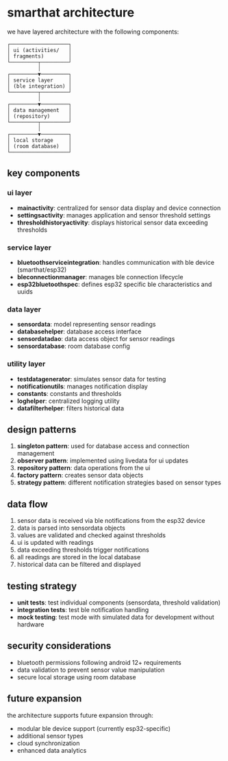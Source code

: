 # smarthat architecture

we have layered architecture with the following components:

```
┌───────────────────┐
│ ui (activities/   │
│ fragments)        │
└─────────┬─────────┘
          │
┌─────────▼─────────┐
│ service layer     │
│ (ble integration) │
└─────────┬─────────┘
          │
┌─────────▼─────────┐
│ data management   │
│ (repository)      │
└─────────┬─────────┘
          │
┌─────────▼─────────┐
│ local storage     │
│ (room database)   │
└───────────────────┘
```

## key components

### ui layer

- **mainactivity**: centralized for sensor data display and device connection
- **settingsactivity**: manages application and sensor threshold settings
- **thresholdhistoryactivity**: displays historical sensor data exceeding thresholds

### service layer

- **bluetoothserviceintegration**: handles communication with ble device (smarthat/esp32)
- **bleconnectionmanager**: manages ble connection lifecycle
- **esp32bluetoothspec**: defines esp32 specific ble characteristics and uuids 

### data layer

- **sensordata**: model representing sensor readings
- **databasehelper**: database access interface
- **sensordatadao**: data access object for sensor readings
- **sensordatabase**: room database config

### utility layer

- **testdatagenerator**: simulates sensor data for testing
- **notificationutils**: manages notification display
- **constants**: constants and thresholds
- **loghelper**: centralized logging utility
- **datafilterhelper**: filters historical data

## design patterns

1. **singleton pattern**: used for database access and connection management
2. **observer pattern**: implemented using livedata for ui updates
3. **repository pattern**: data operations from the ui
4. **factory pattern**: creates sensor data objects
5. **strategy pattern**: different notification strategies based on sensor types

## data flow

1. sensor data is received via ble notifications from the esp32 device
2. data is parsed into sensordata objects
3. values are validated and checked against thresholds
4. ui is updated with readings
5. data exceeding thresholds trigger notifications
6. all readings are stored in the local database
7. historical data can be filtered and displayed

## testing strategy

- **unit tests**: test individual components (sensordata, threshold validation)
- **integration tests**: test ble notification handling
- **mock testing**: test mode with simulated data for development without hardware

## security considerations

- bluetooth permissions following android 12+ requirements
- data validation to prevent sensor value manipulation
- secure local storage using room database

## future expansion

the architecture supports future expansion through:
- modular ble device support (currently esp32-specific)
- additional sensor types
- cloud synchronization
- enhanced data analytics 